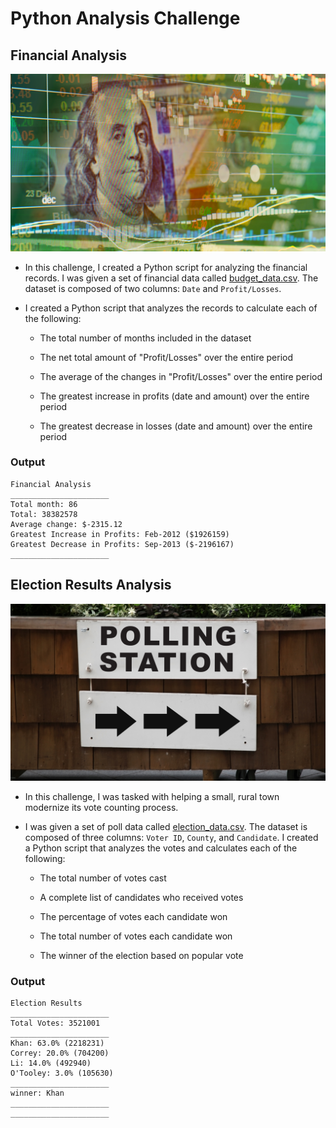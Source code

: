 # Python Analysis Challenge 

## Financial Analysis

![Revenue](Images/revenue-per-lead.png)

* In this challenge, I created a Python script for analyzing the financial records. I was given a set of financial data called [budget_data.csv](PyBank/Resources/budget_data.csv). The dataset is composed of two columns: `Date` and `Profit/Losses`. 

* I created a Python script that analyzes the records to calculate each of the following:

  * The total number of months included in the dataset

  * The net total amount of "Profit/Losses" over the entire period

  * The average of the changes in "Profit/Losses" over the entire period

  * The greatest increase in profits (date and amount) over the entire period

  * The greatest decrease in losses (date and amount) over the entire period

### Output

   ```text
  Financial Analysis
______________________
Total month: 86
Total: 38382578
Average change: $-2315.12
Greatest Increase in Profits: Feb-2012 ($1926159)
Greatest Decrease in Profits: Sep-2013 ($-2196167)
______________________
  ```

## Election Results Analysis

![Vote Counting](Images/Vote_counting.png)

* In this challenge, I was tasked with helping a small, rural town modernize its vote counting process.

* I was given a set of poll data called [election_data.csv](PyPoll/Resources/election_data.csv). The dataset is composed of three columns: `Voter ID`, `County`, and `Candidate`. I created a Python script that analyzes the votes and calculates each of the following:

  * The total number of votes cast

  * A complete list of candidates who received votes

  * The percentage of votes each candidate won

  * The total number of votes each candidate won

  * The winner of the election based on popular vote

### Output

   ```text
  Election Results
______________________
Total Votes: 3521001
______________________
Khan: 63.0% (2218231)
Correy: 20.0% (704200)
Li: 14.0% (492940)
O'Tooley: 3.0% (105630)
______________________
winner: Khan
______________________
______________________
  ```
